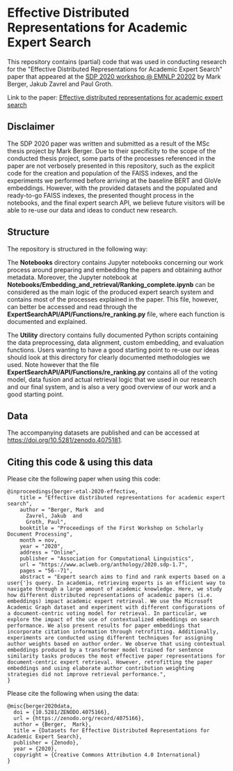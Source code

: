 # Effective Distributed Representations for Academic Expert Search

This repository contains (partial) code that was used in conducting research for the "Effective Distributed Representations for Academic Expert Search" paper that appeared at the [SDP 2020 workshop @ EMNLP 20202](https://ornlcda.github.io/SDProc/) by Mark Berger, Jakub Zavrel and Paul Groth.

Link to the paper: [Effective distributed representations for academic expert search](https://www.aclweb.org/anthology/2020.sdp-1.7/)


## Disclaimer

The SDP 2020 paper was written and submitted as a result of the MSc thesis project by Mark Berger. Due to their specificity to the scope of the conducted thesis project, some parts of the processes referenced in the paper are not verbosely presented in this repository, such as the explicit code for the creation and population of the FAISS indexes, and the experiments we performed before arriving at the baseline BERT and GloVe embeddings. However, with the provided datasets and the populated and ready-to-go FAISS indexes, the presented thought process in the notebooks, and the final expert search API, we believe future visitors will be able to re-use our data and ideas to conduct new research.

## Structure

The repository is structured in the following way:

The **Notebooks** directory contains Jupyter notebooks concerning our work process around preparing and embedding the papers and obtaining author metadata. Moreover, the Jupyter notebook at **Notebooks/Embedding_and_retrieval/Ranking_complete.ipynb** can be considered as the main logic of the produced expert search system and contains most of the processes explained in the paper. This file, however, can better be accessed and read through the **ExpertSearchAPI/API/Functions/re_ranking.py** file, where each function is documented and explained.

The **Utility** directory contains fully documented Python scripts containing the data preprocessing, data alignment, custom embedding, and evaluation functions.
Users wanting to have a good starting point to re-use our ideas should look at this directory for clearly documented methodologies we used. Note however that the file **ExpertSearchAPI/API/Functions/re_ranking.py** contains all of the voting model, data fusion and actual retrieval logic that we used in our research and our final system, and is also a very good overview of our work and a good starting point.



## Data

The accompanying datasets are published and can be accessed at https://doi.org/10.5281/zenodo.4075181. 


## Citing this code & using this data

Please cite the following paper when using this code:
```
@inproceedings{berger-etal-2020-effective,
    title = "Effective distributed representations for academic expert search",
    author = "Berger, Mark  and
      Zavrel, Jakub  and
      Groth, Paul",
    booktitle = "Proceedings of the First Workshop on Scholarly Document Processing",
    month = nov,
    year = "2020",
    address = "Online",
    publisher = "Association for Computational Linguistics",
    url = "https://www.aclweb.org/anthology/2020.sdp-1.7",
    pages = "56--71",
    abstract = "Expert search aims to find and rank experts based on a user{'}s query. In academia, retrieving experts is an efficient way to navigate through a large amount of academic knowledge. Here, we study how different distributed representations of academic papers (i.e. embeddings) impact academic expert retrieval. We use the Microsoft Academic Graph dataset and experiment with different configurations of a document-centric voting model for retrieval. In particular, we explore the impact of the use of contextualized embeddings on search performance. We also present results for paper embeddings that incorporate citation information through retrofitting. Additionally, experiments are conducted using different techniques for assigning author weights based on author order. We observe that using contextual embeddings produced by a transformer model trained for sentence similarity tasks produces the most effective paper representations for document-centric expert retrieval. However, retrofitting the paper embeddings and using elaborate author contribution weighting strategies did not improve retrieval performance.",
}
```


Please cite the following when using the data:

```
@misc{berger2020data,
  doi = {10.5281/ZENODO.4075166},
  url = {https://zenodo.org/record/4075166},
  author = {Berger,  Mark},
  title = {Datasets for Effective Distributed Representations for Academic Expert Search},
  publisher = {Zenodo},
  year = {2020},
  copyright = {Creative Commons Attribution 4.0 International}
}
```
